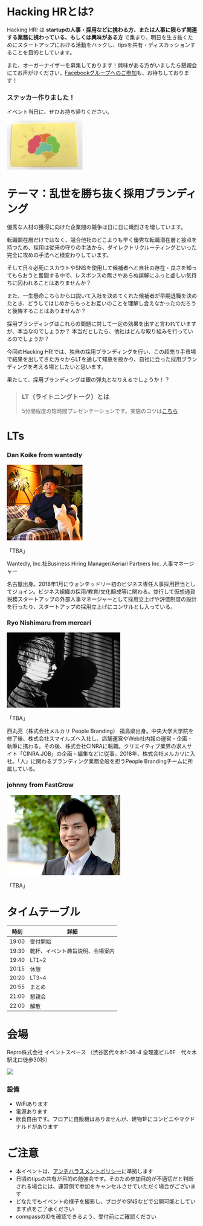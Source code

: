 # Hacking HRとは?

Hacking HR! は **startupの人事・採用などに携わる方、または人事に限らず関連する業務に携わっている、もしくは興味がある方** で集まり、明日を生き抜くためにスタートアップにおける活動をハックし、tipsを共有・ディスカッションすることを目的としています。

また、オーガーナイザーを募集しております！興味がある方がいましたら懇親会にてお声がけください。[Facebookグループへのご参加](https://www.facebook.com/groups/2084888991577412/)も、お待ちしております！

### ステッカー作りました！

イベント当日に、ぜひお持ち帰りください。

![](https://github.com/hacking-hr/hacking-hr/blob/master/meetups/7/stecker.JPG?raw=true)

# テーマ：乱世を勝ち抜く採用ブランディング

優秀な人材の獲得に向けた企業間の競争は日に日に熾烈さを増しています。

転職顕在層だけではなく、競合他社のどこよりも早く優秀な転職潜在層と接点を持つため、採用は従来の守りの手法から、ダイレクトリクルーティングといった完全に攻めの手法へと様変わりしています。

そして日々必死にスカウトやSNSを使用して候補者へと自社の存在・良さを知ってもらおうと奮闘する中で、レスポンスの無さやあらぬ誤解にふっと虚しい気持ちに囚われることはありませんか？

また、一生懸命こちらから口説いて入社を決めてくれた候補者が早期退職を決めたとき、どうしてはじめからもっとお互いのことを理解し合えなかったのだろうと後悔することはありませんか？

採用ブランディングはこれらの問題に対して一定の効果を出すと言われていますが、本当なのでしょうか？
本当だとしたら、他社はどんな取り組みを行っているのでしょうか？

今回のHacking HR!では、独自の採用ブランディングを行い、この超売り手市場で結果を出してきた方々からLTを通して知恵を授かり、自社に会った採用ブランディングを考える場としたいと思います。

果たして、採用ブランディングは銀の弾丸となりえるでしょうか！？



> ### LT（ライトニングトーク）とは
> 5分間程度の短時間プレゼンテーションです。実施のコツは[こちら](http://develtips.com/etc/239)

# LTs

### Dan Koike from wantedly
![](https://github.com/hacking-hr/hacking-hr/blob/master/meetups/7/koike.png?raw=true)

「TBA」

Wantedly, Inc.社Business Hiring Manager/Aeriarl Partners Inc. 人事マネージャー

名古屋出身。2018年1月にウォンテッドリー初のビジネス専任人事採用担当としてジョイン。ビジネス組織の採用/教育/文化醸成等に関わる。並行して仮想通貨税務スタートアップの外部人事マネージャーとして採用立上げや評価制度の設計を行ったり、スタートアップの採用立上げにコンサルとし入っている。

### Ryo Nishimaru from mercari
![](https://github.com/hacking-hr/hacking-hr/blob/master/meetups/7/nishimaru.png?raw=true)

「TBA」

西丸亮（株式会社メルカリ People Branding）
福島県出身。中央大学大学院を修了後、株式会社スマイルズへ入社し、店舗運営やWeb社内報の運営・企画・執筆に携わる。その後、株式会社CINRAに転職。クリエイティブ業界の求人サイト「CINRA.JOB」の企画・編集などに従事。2018年、株式会社メルカリに入社。「人」に関わるブランディング業務全般を担うPeople Brandingチームに所属している。

### johnny from FastGrow
![](https://github.com/hacking-hr/hacking-hr/blob/master/meetups/7/johnny.png?raw=true)

「TBA」


# タイムテーブル

時刻 | 詳細
--- | ---
19:00 | 受付開始
19:30 | 乾杯、イベント趣旨説明、会場案内
19:40 | LT1~2
20:15 | 休憩
20:20 | LT3~4
20:55 | まとめ
21:00 | 懇親会
22:00 | 解散

# 会場

Repro株式会社 イベントスペース （渋谷区代々木1-36-4 全理連ビル6F　代々木駅北口徒歩30秒）

![](https://img.esa.io/uploads/production/attachments/2285/2018/07/26/21575/1e37e577-377a-4c99-88d0-a84accdce5be.jpg)

### 設備

- WiFiあります
- 電源あります
- 飲食自由です。フロアに自販機はありませんが、建物1Fにコンビニやマクドナルドがあります

# ご注意

- 本イベントは、[アンチハラスメントポリシー](http://25.ruby.or.jp/coc.ja.html)に準拠します
- 日頃のtipsの共有が目的の勉強会です。そのため参加目的が不適切だと判断される場合には、運営側で参加をキャンセルさせていただく場合がございます
- どなたでもイベントの様子を撮影し、ブログやSNSなどで公開可能としています点をご了承ください
- connpassのIDを確認できるよう、受付前にご確認ください
